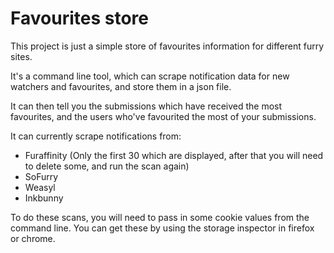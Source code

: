 # Favourites store
This project is just a simple store of favourites information for different furry sites.

It's a command line tool, which can scrape notification data for new watchers and favourites, and store them in a json file.

It can then tell you the submissions which have received the most favourites, and the users who've favourited the most of your submissions.

It can currently scrape notifications from:
- Furaffinity (Only the first 30 which are displayed, after that you will need to delete some, and run the scan again)
- SoFurry
- Weasyl
- Inkbunny

To do these scans, you will need to pass in some cookie values from the command line. You can get these by using the storage inspector in firefox or chrome.